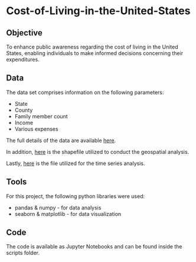 # Cost-of-Living-in-the-United-States
## Objective 
To enhance public awareness regarding the cost of living in the United States, enabling individuals to make informed decisions concerning their expenditures.
## Data
The data set comprises information on the following parameters:
- State
- County
- Family member count
- Income
- Various expenses

The full details of the data are available [here]([https://www.kaggle.com/datasets/asaniczka/us-cost-of-living-dataset-3171-counties/data]).

In addition, [here]([https://coach-courses-us.s3.amazonaws.com/public/courses/data-immersion/A6/6.3/us-states.json]) is the shapefile utilized to conduct the geospatial analysis.

Lastly, [here]([https://fred.stlouisfed.org/series/USACPALTT01CTGYM]) is the file utilized for the time series analysis.
## Tools
For this project, the following python libraries were used:
- pandas & numpy - for data analysis
- seaborn & matplotlib - for data visualization 
## Code
The code is available as Jupyter Notebooks and can be found inside the scripts folder.
